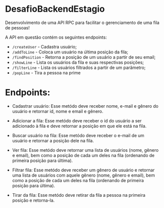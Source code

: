# DesafioBackendEstagio


Desenvolvimento de uma API RPC para facilitar o gerenciamento de uma fila de pessoas!

A API em questão contém os seguintes endpoints:

- `/createUser` - Cadastra usuário;
- `/addToLine` - Coloca um usuário na última posição da fila;
- `/findPosition` - Retorna a posição de um usuário a partir de seu email;
- `/showLine` - Lista os usuários da fila e suas respectivas posições;
- `/filterLine` - Lista os usuários filtrados a partir de um parâmetro;
- `/popLine` - Tira a pessoa na prime


# Endpoints:

- Cadastrar usuário:
Esse metódo deve receber nome, e-mail e gênero do usuário e retornar id, nome e email e gênero.

- Adicionar a fila:
Esse metódo deve receber o id do usuário a ser adicionado à fila e deve retornar a posição em que ele está na fila.

- Buscar usuário na fila:
Esse metódo deve receber o e-mail de um usuário e retornar a posição dele na fila.

- Ver fila:
Esse metódo deve retornar uma lista de usuários (nome, gênero e email), bem como a posição de cada um deles na fila (ordenando de primeira posição para última).

- Filtrar fila:
Esse metódo deve receber um gênero de usuário e retornar uma lista de usuários com aquele gênero (nome, gênero e email), bem como a posição de cada um deles na fila (ordenando de primeira posição para última).

- Tirar da fila:
Esse metódo deve retirar da fila a pessoa na primeira posição e retorna-la.
